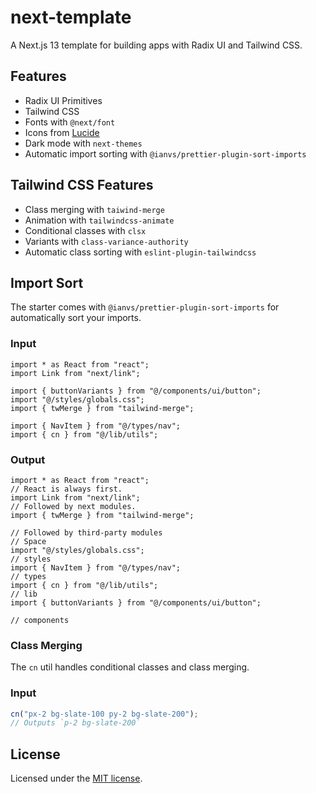 # next-template

A Next.js 13 template for building apps with Radix UI and Tailwind CSS.

## Features

- Radix UI Primitives
- Tailwind CSS
- Fonts with `@next/font`
- Icons from [Lucide](https://lucide.dev)
- Dark mode with `next-themes`
- Automatic import sorting with `@ianvs/prettier-plugin-sort-imports`

## Tailwind CSS Features

- Class merging with `taiwind-merge`
- Animation with `tailwindcss-animate`
- Conditional classes with `clsx`
- Variants with `class-variance-authority`
- Automatic class sorting with `eslint-plugin-tailwindcss`

## Import Sort

The starter comes with `@ianvs/prettier-plugin-sort-imports` for automatically sort your imports.

### Input

```tsx
import * as React from "react";
import Link from "next/link";

import { buttonVariants } from "@/components/ui/button";
import "@/styles/globals.css";
import { twMerge } from "tailwind-merge";

import { NavItem } from "@/types/nav";
import { cn } from "@/lib/utils";
```

### Output

```tsx
import * as React from "react";
// React is always first.
import Link from "next/link";
// Followed by next modules.
import { twMerge } from "tailwind-merge";

// Followed by third-party modules
// Space
import "@/styles/globals.css";
// styles
import { NavItem } from "@/types/nav";
// types
import { cn } from "@/lib/utils";
// lib
import { buttonVariants } from "@/components/ui/button";

// components
```

### Class Merging

The `cn` util handles conditional classes and class merging.

### Input

```ts
cn("px-2 bg-slate-100 py-2 bg-slate-200");
// Outputs `p-2 bg-slate-200`
```

## License

Licensed under the [MIT license](https://github.com/shadcn/ui/blob/main/LICENSE.md).
